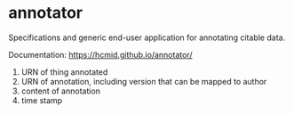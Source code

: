 # annotator

Specifications and generic end-user application for annotating citable data.

Documentation:
<https://hcmid.github.io/annotator/>

1.  URN of thing annotated
2.  URN of annotation, including version that can be mapped to author
3.  content of annotation
4.  time stamp
